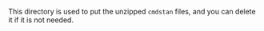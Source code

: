 This directory is used to put the unzipped `cmdstan` files, and you can delete it if it is not needed.